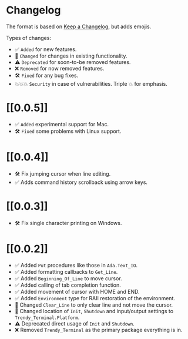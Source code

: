 # Changelog

The format is based on [Keep a Changelog](https://keepachangelog.com/en/1.0.0/),
but adds emojis.

Types of changes:

- ✅ `Added` for new features.
- 🔄 `Changed` for changes in existing functionality.
- ⚠️ `Deprecated` for soon-to-be removed features.
- ❌ `Removed` for now removed features.
- 🛠️ `Fixed` for any bug fixes.
- 💥💥💥 `Security` in case of vulnerabilities. Triple 💥 for emphasis.

# [[0.0.5]]

- ✅ `Added` experimental support for Mac.
- 🛠️ `Fixed` some problems with Linux support.

# [[0.0.4]]

- 🛠️ Fix jumping cursor when line editing.
- ✅ Adds command history scrollback using arrow keys.

# [[0.0.3]]

- 🛠️ Fix single character printing on Windows.

# [[0.0.2]]

- ✅ Added `Put` procedures like those in `Ada.Text_IO`.
- ✅ Added formatting callbacks to `Get_Line`.
- ✅ Added `Beginning_Of_Line` to move cursor.
- ✅ Added calling of tab completion function.
- ✅ Added movement of cursor with HOME and END.
- ✅ Added `Environment` type for RAII restoration of the environment.
- 🔄 Changed `Clear_Line` to only clear line and not move the cursor.
- 🔄 Changed location of `Init`, `Shutdown` and input/output settings to `Trendy_Terminal.Platform`.
- ⚠️ Deprecated direct usage of `Init` and `Shutdown`.
- ❌ Removed `Trendy_Terminal` as the primary package everything is in.

